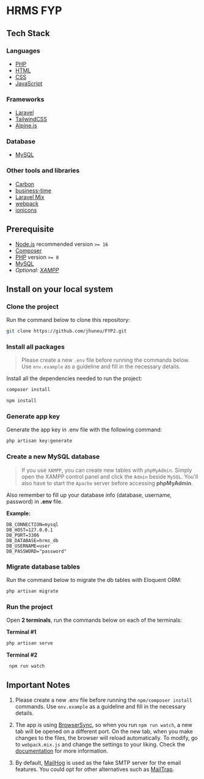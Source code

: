 
# HRMS FYP
## Tech Stack
### Languages
- [PHP](https://www.php.net/)
- [HTML](https://en.wikipedia.org/wiki/HTML)
- [CSS](https://en.wikipedia.org/wiki/CSS)
- [JavaScript](https://www.javascript.com/)

### Frameworks
- [Laravel](https://laravel.com/)
- [TailwindCSS](https://tailwindcss.com/)
- [Alpine.js](https://alpinejs.dev/)

### Database
- [MySQL](https://www.mysql.com/)

### Other tools and libraries
- [Carbon](https://carbon.nesbot.com/)
- [business-time](https://github.com/kylekatarnls/business-time)
- [Laravel Mix](https://laravel-mix.com/)
- [webpack](https://webpack.js.org/)
- [ionicons](https://ionic.io/ionicons)

## Prerequisite
- [Node.js](https://nodejs.org/en/) recommended version `>= 16`
- [Composer](https://getcomposer.org/)
- [PHP](https://www.php.net/manual/en/install.php) version `>= 8`
- [MySQL](https://dev.mysql.com/downloads/installer/) 
- *Optional: [XAMPP](https://www.apachefriends.org/)*

## Install on your local system
### Clone the project
Run the command below to clone this repository:
```bash
git clone https://github.com/jhuneu/FYP2.git
```
 
 ### Install all packages
> Please create a new `.env` file before running the commands below. Use `env.example` as a guideline and fill in the necessary details.

Install all the dependencies needed to run the project:

```bash
composer install
```
 
```bash
npm install
```

### Generate app key
Generate the app key in .env file with the following command:

```bash
php artisan key:generate
```

### Create a new MySQL database
> If you use `XAMPP`, you can create new tables with `phpMyAdmin`. Simply open the XAMPP control panel and click the `Admin` beside `MySQL`. You'll also have to start the `Apache` server before accessing **phpMyAdmin**. 

Also remember to fill up your database info (database, username, password) in **.env** file.

 **Example:** 
 ```
 DB_CONNECTION=mysql 
 DB_HOST=127.0.0.1 
 DB_PORT=3306 
 DB_DATABASE=hrms_db 
 DB_USERNAME=user 
 DB_PASSWORD="password"
 ```
 
 ### Migrate database tables
 Run the command below to migrate the db tables with Eloquent ORM:
 ```bash
 php artisan migrate
 ```

### Run the project
 Open **2 terminals**, run the commands below on each of the terminals:
 
 **Terminal #1**
 ```bash
 php artisan serve
 ```

**Terminal #2** 
```bash
 npm run watch
 ```


## Important Notes
1. Please create a new .env file before running the `npm/composer install` commands. Use `env.example` as a guideline and fill in the necessary details.  

2. The app is using [BrowserSync](https://laravel-mix.com/docs/main/browsersync), so when you run `npm run watch`, a new tab will be opened on a different port. On the new tab, when you make changes to the files, the browser will reload automatically. To modify, go to `webpack.mix.js` and change the settings to your liking. Check the [documentation](https://browsersync.io/docs/options/) for more information.

3. By default, [MailHog](https://github.com/mailhog/MailHog) is used as the fake SMTP server for the email features. You could opt for other alternatives such as [MailTrap](https://mailtrap.io/).   
